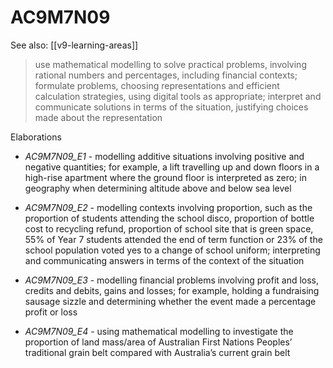 
# AC9M7N09 

See also: [[v9-learning-areas]]

> use mathematical modelling to solve practical problems, involving rational numbers and percentages, including financial contexts; formulate problems, choosing representations and efficient calculation strategies, using digital tools as appropriate; interpret and communicate solutions in terms of the situation, justifying choices made about the representation

Elaborations


- _AC9M7N09_E1_ - modelling additive situations involving positive and negative quantities; for example, a lift travelling up and down floors in a high-rise apartment where the ground floor is interpreted as zero; in geography when determining altitude above and below sea level

- _AC9M7N09_E2_ - modelling contexts involving proportion, such as the proportion of students attending the school disco, proportion of bottle cost to recycling refund, proportion of school site that is green space, 55% of Year 7 students attended the end of term function or 23% of the school population voted yes to a change of school uniform; interpreting and communicating answers in terms of the context of the situation

- _AC9M7N09_E3_ - modelling financial problems involving profit and loss, credits and debits, gains and losses; for example, holding a fundraising sausage sizzle and determining whether the event made a percentage profit or loss

- _AC9M7N09_E4_ - using mathematical modelling to investigate the proportion of land mass/area of Australian First Nations Peoples’ traditional grain belt compared with Australia’s current grain belt
